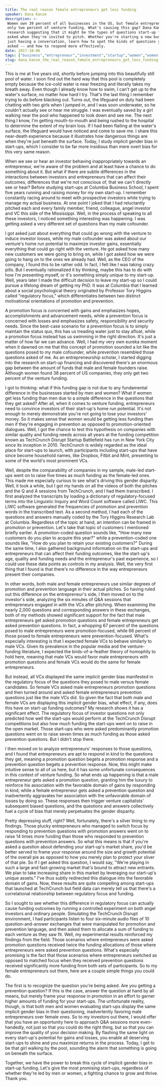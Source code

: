 ```yaml
---
title: The real reason female entrepreneurs get less funding
speaker: Dana Kanze
description: >-
 Women own 39 percent of all businesses in the US, but female entrepreneurs get
 only two percent of venture funding. What's causing this gap? Dana Kanze shares
 research suggesting that it might be the types of questions start-up founders get
 asked when they're invited to pitch. Whether you're starting a new business or
 just having a conversation, learn how to spot the kinds of questions you're being
 asked -- and how to respond more effectively.
date: 2017-10-06
tags: ["business","entrepreneur","investment","startup","women","women-in-business","money","gender","gender-equality","tedx"]
slug: dana_kanze_the_real_reason_female_entrepreneurs_get_less_funding
---
```


This is me at five years old, shortly before jumping into this beautifully still pool of
water. I soon find out the hard way that this pool is completely empty because the
ice-cold water is near freezing and literally takes my breath away. Even though I already
know how to swim, I can't get up to the water's surface, no matter how hard I try. That's
the last thing I remember trying to do before blacking out. Turns out, the lifeguard on
duty had been chatting with two girls when I jumped in, and I was soon underwater, so he
couldn't actually see or hear me struggle. I was eventually saved by a girl walking near
the pool who happened to look down and see me. The next thing I know, I'm getting
mouth-to-mouth and being rushed to the hospital to determine the extent of my brain loss.
If I had been flailing at the water's surface, the lifeguard would have noticed and come
to save me. I share this near-death experience because it illustrates how dangerous things
are when they're just beneath the surface. Today, I study implicit gender bias in
start-ups, which I consider to be far more insidious than mere overt bias for this very
same reason.

When we see or hear an investor behaving inappropriately towards an entrepreneur, we're
aware of the problem and at least have a chance to do something about it. But what if
there are subtle differences in the interactions between investors and entrepreneurs that
can affect their outcomes, differences that we're not conscious of, that we can't directly
see or hear? Before studying start-ups at Columbia Business School, I spent five years
running and raising money for my own start-up. I remember constantly racing around to meet
with prospective investors while trying to manage my actual business. At one point I joked
that I had reluctantly pitched each and every family member, friend, colleague, angel
investor and VC this side of the Mississippi. Well, in the process of speaking to all
these investors, I noticed something interesting was happening. I was getting asked a very
different set of questions than my male cofounder.

I got asked just about everything that could go wrong with the venture to induce investor
losses, while my male cofounder was asked about our venture's home run potential to
maximize investor gains, essentially everything that could go right with the venture. He
got asked how many new customers we were going to bring on, while I got asked how we were
going to hang on to the ones we already had. Well, as the CEO of the company, I found this
to be rather odd. In fact, I felt like I was taking crazy pills. But I eventually
rationalized it by thinking, maybe this has to do with how I'm presenting myself, or it's
something simply unique to my start-up. Well, years later I made the difficult decision to
leave my start-up so I could pursue a lifelong dream of getting my PhD. It was at Columbia
that I learned about a social psychological theory originated by Professor Tory Higgins
called "regulatory focus," which differentiates between two distinct motivational
orientations of promotion and prevention.

A promotion focus is concerned with gains and emphasizes hopes, accomplishments and
advancement needs, while a prevention focus is concerned with losses and emphasizes
safety, responsibility and security needs. Since the best-case scenario for a prevention
focus is to simply maintain the status quo, this has us treading water just to stay
afloat, while a promotion focus instead has us swimming in the right direction. It's just
a matter of how far we can advance. Well, I had my very own eureka moment when it dawned on
me that this concept of promotion sounded a lot like the questions posed to my male
cofounder, while prevention resembled those questions asked of me. As an entrepreneurship
scholar, I started digging into the research on start-up financing and discovered there's
an enormous gap between the amount of funds that male and female founders raise. Although
women found 38 percent of US companies, they only get two percent of the venture
funding.

I got to thinking: what if this funding gap is not due to any fundamental difference in
the businesses started by men and women? What if women get less funding than men due to a
simple difference in the questions that they get asked? After all, when it comes to
venture funding, entrepreneurs need to convince investors of their start-up's home run
potential. It's not enough to merely demonstrate you're not going to lose your investors'
money. So it makes sense that women would be getting less funding than men if they're
engaging in prevention as opposed to promotion-oriented dialogues. Well, I got the chance
to test this hypothesis on companies with similar quality and funding needs across all
years at the funding competition known as TechCrunch Disrupt Startup Battlefield has run
in New York City since its inception in 2010. TechCrunch is widely regarded as the ideal
place for start-ups to launch, with participants including start-ups that have since
become household names, like Dropbox, Fitbit and Mint, presenting to some of the world's
most prominent VCs.

Well, despite the comparability of companies in my sample, male-led start-ups went on to
raise five times as much funding as the female-led ones. This made me especially curious
to see what's driving this gender disparity. Well, it took a while, but I got my hands on
all the videos of both the pitches and the Q and A sessions from TechCrunch, and I had
them transcribed. I first analyzed the transcripts by loading a dictionary of
regulatory-focused terms into the Linguistic Inquiry and Word Count software called LIWC.
This LIWC software generated the frequencies of promotion and prevention words in the
transcribed text. As a second method, I had each of the questions and answers manually
coded by the Tory Higgins Research Lab at Columbia. Regardless of the topic at hand, an
intention can be framed in promotion or prevention. Let's take that topic of customers I
mentioned briefly earlier. A promotion-coded question sounds like, "How many new customers
do you plan to acquire this year?" while a prevention-coded one sounds like, "How do you
plan to retain your existing customers?" During the same time, I also gathered background
information on the start-ups and entrepreneurs that can affect their funding outcomes,
like the start-up's age, quality and funding needs and the entrepreneur's past experience,
so I could use these data points as controls in my analysis. Well, the very first thing
that I found is that there's no difference in the way entrepreneurs present their
companies.

In other words, both male and female entrepreneurs use similar degrees of promotion and
prevention language in their actual pitches. So having ruled out this difference on the
entrepreneur's side, I then moved on to the investor's side, analyzing the six minutes of
Q&A sessions that entrepreneurs engaged in with the VCs after pitching. When examining the
nearly 2,000 questions and corresponding answers in these exchanges, both of my methods
showed significant support for the fact that male entrepreneurs get asked promotion
questions and female entrepreneurs get asked prevention questions. In fact, a whopping 67
percent of the questions posed to male entrepreneurs were promotion-focused, while 66
percent of those posed to female entrepreneurs were prevention-focused. What's especially
interesting is that I expected female VCs to behave similarly to male VCs. Given its
prevalence in the popular media and the venture-funding literature, I expected the
birds-of-a-feather theory of homophily to hold here, meaning that male VCs would favor
male entrepreneurs with promotion questions and female VCs would do the same for female
entrepreneurs.

But instead, all VCs displayed the same implicit gender bias manifested in the regulatory
focus of the questions they posed to male versus female candidates. So female VCs asked
male entrepreneurs promotion questions and then turned around and asked female
entrepreneurs prevention questions just like the male VCs did. So given the fact that both
male and female VCs are displaying this implicit gender bias, what effect, if any, does
this have on start-up funding outcomes? My research shows it has a significant effect. The
regulatory focus of investor questions not only predicted how well the start-ups would
perform at the TechCrunch Disrupt competitions but also how much funding the start-ups
went on to raise in the open market. Those start-ups who were asked predominantly
promotion questions went on to raise seven times as much funding as those asked prevention
questions. But I didn't stop there.

I then moved on to analyze entrepreneurs' responses to those questions, and I found that
entrepreneurs are apt to respond in kind to the questions they get, meaning a promotion
question begets a promotion response and a prevention question begets a prevention
response. Now, this might make intuitive sense to all of us here, but it has some
unfortunate consequences in this context of venture funding. So what ends up happening is
that a male entrepreneur gets asked a promotion question, granting him the luxury to
reinforce his association with the favorable domain of gains by responding in kind, while
a female entrepreneur gets asked a prevention question and inadvertently aggravates her
association with the unfavorable domain of losses by doing so. These responses then
trigger venture capitalists' subsequent biased questions, and the questions and answers
collectively fuel a cycle of bias that merely perpetuates the gender disparity.

Pretty depressing stuff, right? Well, fortunately, there's a silver lining to my findings.
Those plucky entrepreneurs who managed to switch focus by responding to prevention
questions with promotion answers went on to raise 14 times more funding than those who
responded to prevention questions with prevention answers. So what this means is that if
you're asked a question about defending your start-up's market share, you'd be better
served to frame your response around the size and growth potential of the overall pie as
opposed to how you merely plan to protect your sliver of that pie. So if I get asked this
question, I would say, "We're playing in such a large and fast-growing market that's bound
to attract new entrants. We plan to take increasing share in this market by leveraging our
start-up's unique assets." I've thus subtly redirected this dialogue into the favorable
domain of gains. Now, these results are quite compelling among start-ups that launched at
TechCrunch but field data can merely tell us that there's a correlational relationship
between regulatory focus and funding.

So I sought to see whether this difference in regulatory focus can actually cause funding
outcomes by running a controlled experiment on both angel investors and ordinary people.
Simulating the TechCrunch Disrupt environment, I had participants listen to four
six-minute audio files of 10 question-and-answer exchanges that were manipulated for
promotion and prevention language, and then asked them to allocate a sum of funding to
each venture as they saw fit. Well, my experimental results reinforced my findings from the
field. Those scenarios where entrepreneurs were asked promotion questions received twice
the funding allocations of those where entrepreneurs were asked prevention questions.
What's especially promising is the fact that those scenarios where entrepreneurs switched
as opposed to matched focus when they received prevention questions received significantly
more funding from both sets of participants. So to my female entrepreneurs out there, here
are a couple simple things you could do.

The first is to recognize the question you're being asked. Are you getting a prevention
question? If this is the case, answer the question at hand by all means, but merely frame
your response in promotion in an effort to garner higher amounts of funding for your
start-ups. The unfortunate reality, though, is that both men and women evaluating start-ups
display the same implicit gender bias in their questioning, inadvertently favoring male
entrepreneurs over female ones. So to my investors out there, I would offer that you have
an opportunity here to approach Q&A sessions more even-handedly, not just so that you
could do the right thing, but so that you can improve the quality of your decision making.
By flashing the same light on every start-up's potential for gains and losses, you enable
all deserving start-ups to shine and you maximize returns in the process. Today, I get to
be that girl walking by the pool, sounding the alarm that something is going on beneath
the surface.

Together, we have the power to break this cycle of implicit gender bias in start-up
funding. Let's give the most promising start-ups, regardless of whether they're led by men
or women, a fighting chance to grow and thrive. Thank you.

<!--
ad_duration=3.33
comment_count=45
event="TEDxPeachtree"
external_start_time=0
has_talk_citation=1
intro_duration=11.82
is_subtitle_required="False"
is_talk_featured="True"
language="en"
language_swap="False"
native_language="en"
number_of_related_talks=6
number_of_speakers=1
number_of_subtitled_videos=12
number_of_tags=10
number_of_talk_download_languages=12
number_of_talk_more_resources=0
number_of_talk_recommendations=1
number_of_talks_take_actions=0
post_ad_duration=0.83
published_timestamp="2018-12-20 15:50:03"
recording_date="2017-10-06"
speaker_description="Researcher"
speaker_is_published=1
speaker_name="Dana Kanze"
talk_more_resources=[]
talk_name="The real reason female entrepreneurs get less funding"
talk_recommendations_blurb="More resources curated by Dana Kanze"
talks_tags=["business","entrepreneur","investment","startup","women","women-in-business","money","gender","gender-equality","tedx"]
talks_take_action=[]
url_audio="https://download.ted.com/talks/DanaKanze_2017X.mp3?apikey=acme-roadrunner"
url_photo_speaker="https://pe.tedcdn.com/images/ted/1b8b7d78897c6ede8e07ae3bc3d20bfed33e1489_254x191.jpg"
url_photo_talk="https://s3.amazonaws.com/talkstar-photos/uploads/8aae3a66-6fb9-4a68-ab63-bd3da366358f/DanaKanze_2017X-embed.jpg"
url_webpage="https://www.ted.com/talks/dana_kanze_the_real_reason_female_entrepreneurs_get_less_funding"
video_type_name="TEDx Talk"
-->